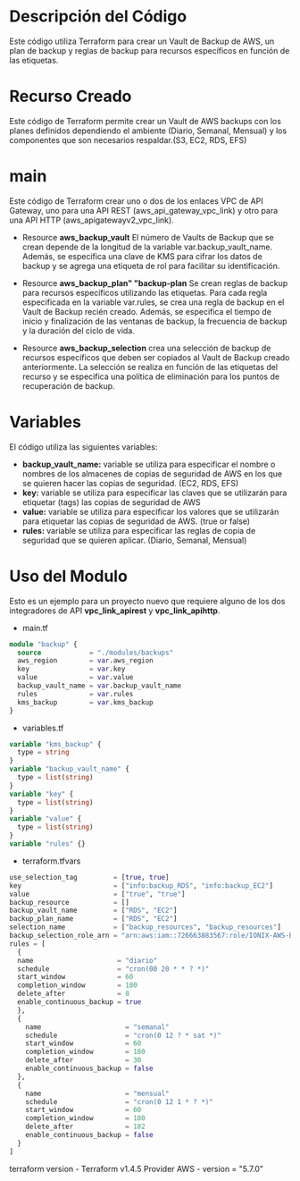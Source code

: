 # Descripción del Código
Este código utiliza Terraform para crear un Vault de Backup de AWS, un plan de backup y reglas de backup para recursos específicos en función de las etiquetas.

# Recurso Creado
Este código de Terraform permite crear un Vault de AWS backups con los planes definidos dependiendo el ambiente (Diario, Semanal, Mensual) y los componentes que son necesarios respaldar.(S3, EC2, RDS, EFS)

# main
Este código de Terraform crear uno o dos de los enlaces VPC de API Gateway, uno para una API REST (aws_api_gateway_vpc_link) y otro para una API HTTP (aws_apigatewayv2_vpc_link).

- Resource **aws_backup_vault**
  El número de Vaults de Backup que se crean depende de la longitud de la variable var.backup_vault_name. Además, se especifica una clave de KMS para cifrar los datos de backup y se agrega una etiqueta de rol para facilitar su identificación.

- Resource **aws_backup_plan" "backup-plan**
  Se crean reglas de backup para recursos específicos utilizando las etiquetas. Para cada regla especificada en la variable var.rules, se crea una regla de backup en el Vault de Backup recién creado. Además, se especifica el tiempo de inicio y finalización de las ventanas de backup, la frecuencia de backup y la duración del ciclo de vida.

- Resource **aws_backup_selection**
  crea una selección de backup de recursos específicos que deben ser copiados al Vault de Backup creado anteriormente. La selección se realiza en función de las etiquetas del recurso y se especifica una política de eliminación para los puntos de recuperación de backup.

# Variables
El código utiliza las siguientes variables:

- **backup_vault_name:** variable se utiliza para especificar el nombre o nombres de los almacenes de copias de seguridad de AWS en los que se quieren hacer las copias de seguridad. (EC2, RDS, EFS)
- **key:** variable se utiliza para especificar las claves que se utilizarán para etiquetar (tags) las copias de seguridad de AWS
- **value:** variable se utiliza para especificar los valores que se utilizarán para etiquetar las copias de seguridad de AWS. (true or false)
- **rules:** variable se utiliza para especificar las reglas de copia de seguridad que se quieren aplicar. (Diario, Semanal, Mensual)

# Uso del Modulo

Esto es un ejemplo para un proyecto nuevo que requiere alguno de los dos integradores de API **vpc_link_apirest** y **vpc_link_apihttp**.

- main.tf
```terraform
module "backup" {
  source            = "./modules/backups"
  aws_region        = var.aws_region
  key               = var.key
  value             = var.value
  backup_vault_name = var.backup_vault_name
  rules             = var.rules
  kms_backup        = var.kms_backup
}
```
- variables.tf
```terraform
variable "kms_backup" {
  type = string
}
variable "backup_vault_name" {
  type = list(string)
}
variable "key" {
  type = list(string)
}
variable "value" {
  type = list(string)
}
variable "rules" {}
```

- terraform.tfvars
```terraform
use_selection_tag         = [true, true]
key                       = ["info:backup_RDS", "info:backup_EC2"]
value                     = ["true", "true"]
backup_resource           = []
backup_vault_name         = ["RDS", "EC2"]
backup_plan_name          = ["RDS", "EC2"]
selection_name            = ["backup_resources", "backup_resources"]
backup_selection_role_arn = "arn:aws:iam::726663883567:role/IONIX-AWS-BACKUP-ROLE"
rules = [
  {
  name                     = "diario"
  schedule                 = "cron(00 20 * * ? *)"
  start_window             = 60
  completion_window        = 180
  delete_after             = 8
  enable_continuous_backup = true
  },
  {
    name                     = "semanal"
    schedule                 = "cron(0 12 ? * sat *)"
    start_window             = 60
    completion_window        = 180
    delete_after             = 30
    enable_continuous_backup = false
  },
  {
    name                     = "mensual"
    schedule                 = "cron(0 12 1 * ? *)"
    start_window             = 60
    completion_window        = 180
    delete_after             = 182
    enable_continuous_backup = false
  }
]
```

terraform version - Terraform v1.4.5
Provider AWS -  version = "5.7.0"
